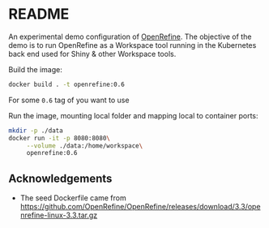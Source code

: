 # README

An experimental demo configuration of [OpenRefine](https://openrefine.org/). The objective of the demo is to run OpenRefine as a Workspace tool running in the Kubernetes back end used for Shiny & other Workspace tools.

Build the image:
```sh
docker build . -t openrefine:0.6
```

For some `0.6` tag of you want to use

Run the image, mounting local folder and mapping local to container ports:
```sh
mkdir -p ./data
docker run -it -p 8080:8080\
     --volume ./data:/home/workspace\
     openrefine:0.6
```

## Acknowledgements

- The seed Dockerfile came from <https://github.com/OpenRefine/OpenRefine/releases/download/3.3/openrefine-linux-3.3.tar.gz>
